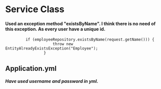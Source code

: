 # Service Class

#### Used an exception method "existsByName". I think there is no need of this exception. As every user have a unique id.

             if (employeeRepository.existsByName(request.getName())) {
                         throw new EntityAlreadyExistsException("Employee");
                     }

## Application.yml

##### Have used username and password in yml.